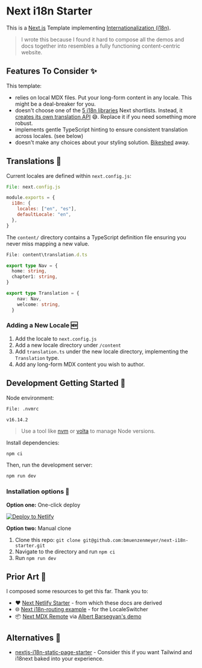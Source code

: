 # Next i18n Starter

This is a [Next.js](https://nextjs.org/) Template implementing [Internationalization (i18n)](https://nextjs.org/docs/advanced-features/i18n-routing).

> I wrote this because I found it hard to compose all the demos and docs together into resembles a fully functioning content-centric website.

## Features To Consider ✨

This template:

- relies on local MDX files. Put your long-form content in any locale. This might be a deal-breaker for you.
- doesn't choose one of the [5 i18n libraries](https://nextjs.org/docs/advanced-features/i18n-routing) Next shortlists. Instead, it [creates its own translation API](https://xkcd.com/927/) 😅. Replace it if you need something more robust.
- implements gentle TypeScript hinting to ensure consistent translation across locales. (see below)
- doesn't make any choices about your styling solution. [Bikeshed](http://phk.freebsd.dk/sagas/bikeshed/) away.

## Translations 💬

Current locales are defined within `next.config.js`:

<!-- CODEBLOCK_START {"value": "next.config.js"} -->
<!-- prettier-ignore -->
~~~~~~~~~~js
File: next.config.js

module.exports = {
  i18n: {
    locales: ["en", "es"],
    defaultLocale: "en",
  },
}
~~~~~~~~~~

<!-- CODEBLOCK_END -->

The `content/` directory contains a TypeScript definition file ensuring you never miss mapping a new value.

<!-- CODEBLOCK_START {"value": "content/translation.d.ts"} -->
<!-- prettier-ignore -->
~~~~~~~~~~ts
File: content\translation.d.ts

export type Nav = {
  home: string,
  chapter1: string,
}

export type Translation = {
    nav: Nav,
    welcome: string,
  }
~~~~~~~~~~

<!-- CODEBLOCK_END -->

### Adding a New Locale 🆕

1. Add the locale to `next.config.js`
1. Add a new locale directory under `/content`
1. Add `translation.ts` under the new locale directory, implementing the `Translation` type.
1. Add any long-form MDX content you wish to author.

## Development Getting Started 🚀

Node environment:

<!-- CODEBLOCK_START {"value": ".nvmrc"} -->
<!-- prettier-ignore -->
~~~~~~~~~~bash
File: .nvmrc

v16.14.2
~~~~~~~~~~

<!-- CODEBLOCK_END -->

> Use a tool like [nvm](https://github.com/nvm-sh/nvm) or [volta](https://volta.sh/) to manage Node versions.

Install dependencies:

```
npm ci
```

Then, run the development server:

```bash
npm run dev
```

### Installation options 🚧

**Option one:** One-click deploy

[![Deploy to Netlify](https://www.netlify.com/img/deploy/button.svg)](https://app.netlify.com/start/deploy?repository=https://github.com/bmuenzenmeyer/next-i18n-starter)

**Option two:** Manual clone

1. Clone this repo: `git clone git@github.com:bmuenzenmeyer/next-i18n-starter.git`
2. Navigate to the directory and run `npm ci`
3. Run `npm run dev`

## Prior Art 🎨

I composed some resources to get this far. Thank you to:

- :heart: [Next Netlify Starter](https://github.com/netlify-templates/next-netlify-starter) - from which these docs are derived
- 🌐 [Next i18n-routing example](https://github.com/vercel/next.js/tree/canary/examples/i18n-routing) - for the LocaleSwitcher
- 📦 [Next MDX Remote](https://github.com/hashicorp/next-mdx-remote) via [Albert Barsegyan's demo](https://medium.com/@albert_barsegyan/i18n-internationalization-with-next-js-and-markdown-6477d818e906)

## Alternatives 🤔

- [nextjs-i18n-static-page-starter](https://github.com/Xairoo/nextjs-i18n-static-page-starter) - Consider this if you want Tailwind and i18next baked into your experience.
